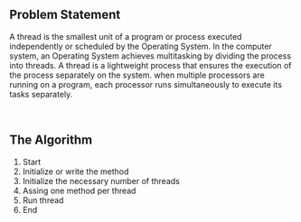 <h2>Problem Statement</h2>
<p>A thread is the smallest unit of a program or process executed independently or scheduled by the Operating System. In the computer system, an Operating System achieves multitasking by dividing the process into threads. A thread is a lightweight process that ensures the execution of the process separately on the system. when multiple processors are running on a program, each processor runs simultaneously to execute its tasks separately.</p>
<br>
<h2>The Algorithm</h2>
<ol type="1">
    <li>Start</li>
    <li>Initialize or write the method</li>
    <li>Initialize the necessary number of threads</li>
    <li>Assing one method per thread</li>
    <li>Run thread</li>
    <li>End</li>
</ol>